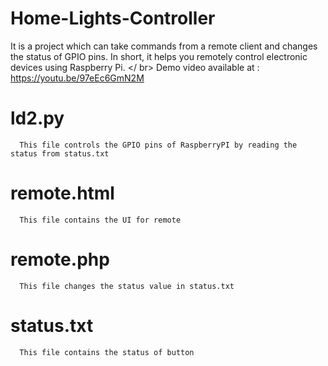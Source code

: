 # Home-Lights-Controller
It is a project which can take commands from a remote client and changes the status of GPIO pins. In short, it helps you remotely control electronic devices using Raspberry Pi.
</ br>
Demo video available at : https://youtu.be/97eEc6GmN2M 
#  ld2.py
      This file controls the GPIO pins of RaspberryPI by reading the status from status.txt

#  remote.html
      This file contains the UI for remote

#  remote.php
      This file changes the status value in status.txt

#  status.txt
      This file contains the status of button 
